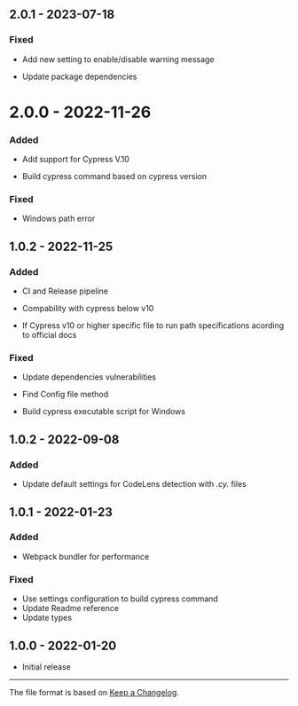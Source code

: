 ## 2.0.1 - 2023-07-18

### Fixed

-   Add new setting to enable/disable warning message

-   Update package dependencies

# 2.0.0 - 2022-11-26

### Added

-   Add support for Cypress V.10

-   Build cypress command based on cypress version

### Fixed

-   Windows path error

## 1.0.2 - 2022-11-25

### Added

-   CI and Release pipeline

-   Compability with cypress below v10

-   If Cypress v10 or higher specific file to run path specifications acording to official docs

### Fixed

-   Update dependencies vulnerabilities

-   Find Config file method

-   Build cypress executable script for Windows

## 1.0.2 - 2022-09-08

### Added

-   Update default settings for CodeLens detection with _.cy._ files

## 1.0.1 - 2022-01-23

### Added

-   Webpack bundler for performance

### Fixed

-   Use settings configuration to build cypress command
-   Update Readme reference
-   Update types

## 1.0.0 - 2022-01-20

-   Initial release

---

The file format is based on [Keep a Changelog](http://keepachangelog.com/).
